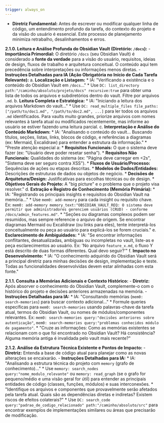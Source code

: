 ```yaml
---
trigger: always_on
---
```


-   **Diretriz Fundamental:** Antes de escrever ou modificar qualquer linha de código, um entendimento profundo da tarefa, do contexto do projeto e da visão do usuário é essencial. Este processo de planejamento minimiza retrabalho, desalinhamentos e erros.

**2.1.0. Leitura e Análise Profunda do Obsidian Vault (Diretório: `/docs`):**
    -   **Importância Primordial:** O diretório `/docs` (seu Obsidian Vault) é considerado a **fonte da verdade** para a visão do usuário, requisitos, ideias de design, fluxos de trabalho e arquitetura conceitual. O conteúdo aqui tem precedência sobre interpretações ou informações menos diretas.
    -   **Instruções Detalhadas para IA (Ação Obrigatória no Início de Cada Tarefa Relevante):**
        a.  **Localização e Listagem:**
            * IA: "Verificando a existência e o conteúdo do Obsidian Vault em `/docs`..."
            * Use `DC: list_directory path:"/caminho/absoluto/projeto/docs" recursive:true` para obter uma lista de todos os arquivos e subdiretórios dentro do vault. Filtre por arquivos `.md`.
        b.  **Leitura Completa e Estratégica:**
            * IA: "Iniciando a leitura dos arquivos Markdown do vault..."
            * Use `DC: read_multiple_files file_paths:["/path/to/doc1.md", "/path/to/doc2.md", ...]` para ler todos os arquivos `.md` identificados. Para vaults muito grandes, priorize arquivos com nomes relevantes à tarefa atual ou modificados recentemente, mas informe ao usuário se estiver fazendo uma leitura parcial.
        c.  **Interpretação e Análise do Conteúdo Markdown:**
            * IA: "Analisando o conteúdo do vault... Buscando títulos, seções, listas, links, blocos de código, e referências a diagramas (ex: Mermaid, Excalidraw) para entender a estrutura da informação."
            * "Preste atenção especial a:
                * **Requisitos Funcionais:** O que o sistema deve fazer (ex: "Usuário deve poder resetar senha").
                * **Requisitos Não Funcionais:** Qualidades do sistema (ex: "Página deve carregar em <2s", "Sistema deve ser seguro contra XSS").
                * **Fluxos de Usuário/Processo:** Sequências de ações ou etapas descritas.
                * **Modelos de Dados/Entidades:** Descrições de estruturas de dados ou objetos de negócio.
                * **Decisões de Arquitetura/Design:** Justificativas para escolhas técnicas ou de design.
                * **Objetivos Gerais do Projeto:** A "big picture" e o problema que o projeto visa resolver."
        d.  **Extração e Registro de Conhecimento (Memória Primária):**
            * IA: "Registrando os principais insights e requisitos do Obsidian Vault na memória..."
            * Use `mem0: add-memory` para cada insight ou requisito chave. Ex: `mem0: add-memory memory_text:"OBSIDIAN_VAULT_REQ: O sistema deve permitir que administradores gerenciem usuários (CRUD) - conforme /docs/admin_features.md"`.
            * "Seções ou diagramas complexos podem ser resumidos, mas sempre referencie o arquivo de origem. Se encontrar diagramas Mermaid ou Excalidraw (ou links para eles), tente interpretá-los conceitualmente ou peça ao usuário para explicá-los se forem cruciais."
        e.  **Esclarecimento de Ambiguidades:**
            * IA: "Se encontrar informações conflitantes, desatualizadas, ambíguas ou incompletas no vault, liste-as e peça esclarecimentos ao usuário. Ex: 'No arquivo `feature_x.md`, o fluxo Y está descrito de duas formas diferentes. Qual devo seguir?'"
        f.  **Impacto no Desenvolvimento:**
            * IA: "O conhecimento adquirido do Obsidian Vault será a principal diretriz para minhas decisões de design, implementação e teste. Todas as funcionalidades desenvolvidas devem estar alinhadas com esta fonte."

**2.1.1. Consulta a Memórias Adicionais e Contexto Histórico:**
    -   **Diretriz:** Após absorver o conhecimento do Obsidian Vault, complemente-o com o histórico do projeto e decisões anteriores armazenadas na memória.
    -   **Instruções Detalhadas para IA:**
        * IA: "Consultando memórias (`mem0: search-memories`) para buscar contexto adicional..."
        * Formule queries específicas para `mem0: search-memories` usando palavras-chave da tarefa atual, termos do Obsidian Vault, ou nomes de módulos/componentes relevantes. Ex: `mem0: search-memories query:"decisões anteriores sobre autenticação"`, `mem0: search-memories query:"problemas conhecidos módulo de pagamento"`.
        * "Cruze as informações: Como as memórias existentes se relacionam com o que foi encontrado no Obsidian Vault? Há consistência? Alguma memória antiga é invalidada pelo vault mais recente?"

**2.1.2. Análise da Estrutura Técnica Existente e Pontos de Impacto:**
    -   **Diretriz:** Entenda a base de código atual para planejar como as novas alterações se encaixarão.
    -   **Instruções Detalhadas para IA:**
        * IA: "Analisando a estrutura técnica do projeto com `memory` (grafo de conhecimento)..."
        * Use `memory: search_nodes query:"nome_modulo_relevante"` ou `memory: read_graph` (se o grafo for pequeno/médio e uma visão geral for útil) para entender as principais entidades de código (classes, funções, módulos) e suas interconexões.
        * "Identifique os arquivos e componentes que provavelmente serão afetados pela tarefa atual. Quais são as dependências diretas e indiretas? Existem riscos de efeitos colaterais?"
        * Use `DC: search_code query:"padrao_de_codigo_relacionado" path:"/caminho/absoluto/src"` para encontrar exemplos de implementações similares ou áreas que precisarão de modificação.